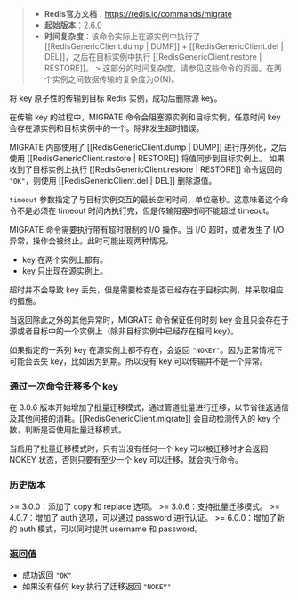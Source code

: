 > - **Redis官方文档**：https://redis.io/commands/migrate
> - **起始版本**：2.6.0
> - **时间复杂度**：该命令实际上在源实例中执行了 [[RedisGenericClient.dump | DUMP]] + [[RedisGenericClient.del | DEL]]，之后在目标实例中执行 [[RedisGenericClient.restore | RESTORE]]。
    > 这部分的时间复杂度，请参见这些命令的页面。在两个实例之间数据传输的复杂度为O(N)。

将 key 原子性的传输到目标 Redis 实例，成功后删除源 key。

在传输 key 的过程中，MIGRATE 命令会阻塞源实例和目标实例，任意时间 key 会存在源实例和目标实例中的一个。除非发生超时错误。

[comment]: <> (> ### 3.2 版本差异)

[comment]: <> (>)

[comment]: <> (> Redis 3.2 版本开始可以通过将前置参数 key 设为空字符串，并通过 KEYS 选项，传递多个 key。)

[comment]: <> (> [[RedisGenericClient.migrate]] 会自动检测传入的 key 个数，判断是否使用新的语法传递 key。)

[comment]: <> (> 更早的版本中，以此 [[RedisGenericClient.migrate ｜ MIGRATE]] 命令调用只能传递一个 key。)

MIGRATE 内部使用了 [[RedisGenericClient.dump | DUMP]] 进行序列化，之后使用 [[RedisGenericClient.restore | RESTORE]] 将值同步到目标实例上。
如果收到了目标实例上执行 [[RedisGenericClient.restore | RESTORE]] 命令返回的 `"OK"`，则使用 [[RedisGenericClient.del | DEL]] 删除源值。

`timeout` 参数指定了与目标实例交互的最长空闲时间，单位毫秒。这意味着这个命令不是必须在 timeout 时间内执行完，但是传输阻塞时间不能超过 timeout。

MIGRATE 命令需要执行带有超时限制的 I/O 操作。当 I/O 超时，或者发生了 I/O 异常，操作会被终止。此时可能出现两种情况。
- key 在两个实例上都有。
- key 只出现在源实例上。

超时并不会导致 key 丢失，但是需要检查是否已经存在于目标实例，并采取相应的措施。

当返回除此之外的其他异常时，MIGRATE 命令保证任何时刻 key 会且只会存在于源或者目标中的一个实例上（除非目标实例中已经存在相同 key）。

如果指定的一系列 key 在源实例上都不存在，会返回 `"NOKEY"`。因为正常情况下可能会丢失 key，比如因为到期。所以没有 key 可以传输并不是一个异常。

### 通过一次命令迁移多个 key

在 3.0.6 版本开始增加了批量迁移模式，通过管道批量进行迁移，以节省往返通信及其他间接的消耗。[[RedisGenericClient.migrate]] 会自动检测传入的 key 个数，判断是否使用批量迁移模式。

当启用了批量迁移模式时，只有当没有任何一个 key 可以被迁移时才会返回 NOKEY 状态，否则只要有至少一个 key 可以迁移，就会执行命令。

### 历史版本

\>= 3.0.0：添加了 copy 和 replace 选项。
\>= 3.0.6：支持批量迁移模式。
\>= 4.0.7：增加了 auth 选项，可以通过 password 进行认证。
\>= 6.0.0：增加了新的 auth 模式，可以同时提供 username 和 password。

### 返回值

- 成功返回 `"OK"`
- 如果没有任何 key 执行了迁移返回 `"NOKEY"`
